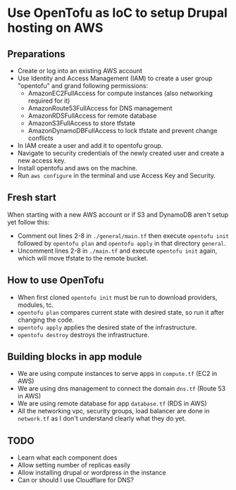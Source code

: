 # Use OpenTofu as IoC to setup Drupal hosting on AWS

## Preparations
- Create or log into an existing AWS account
- Use Identity and Access Management (IAM) to create a user group "opentofu" and grand following permissions:
  - AmazonEC2FullAccess for compute instances (also networking required for it)
  - AmazonRoute53FullAccess for DNS management
  - AmazonRDSFullAccess for remote database
  - AmazonS3FullAccess to store tfstate
  - AmazonDynamoDBFullAccess to lock tfstate and prevent change conflicts
- In IAM create a user and add it to opentofu group.
- Navigate to security credentials of the newly created user and create a new access key.
- Install opentofu and aws on the machine.
- Run `aws configure` in the terminal and use Access Key and Security.

## Fresh start
When starting with a new AWS account or if S3 and DynamoDB aren't setup yet follow this:
- Comment out lines 2-8 in `./general/main.tf` then execute `opentofu init` followed by `opentofu plan` and
`opentofu apply` in that directory `general`.
- Uncomment lines 2-8 in `./main.tf` and execute `opentofu init` again, which will move tfstate to the remote bucket. 

## How to use OpenTofu
- When first cloned `opentofu init` must be run to download providers, modules, tc.
- `opentofu plan` compares current state with desired state, so run it after changing the code.
- `opentofu apply` applies the desired state of the infrastructure.
- `opentofu destroy` destroys the infrastructure.

## Building blocks in app module
- We are using compute instances to serve apps in `compute.tf` (EC2 in AWS)
- We are using dns management to connect the domain `dns.tf` (Route 53 in AWS)
- We are using remote database for app `database.tf`  (RDS in AWS)
- All the networking vpc, security groups, load balancer are done in `network.tf` as I don't understand clearly what they do yet.

## TODO
- Learn what each component does
- Allow setting number of replicas easily
- Allow installing drupal or wordpress in the instance
- Can or should I use Cloudflare for DNS?
